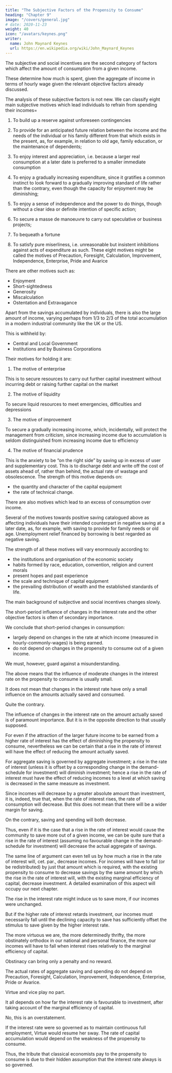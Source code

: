 ```yaml
---
title: "The Subjective Factors of the Propensity to Consume"
heading: "Chapter 9"
image: "/covers/general.jpg"
# date: 2020-11-23
weight: 40
icon: "/avatars/keynes.png"
writer:
  name: John Maynard Keynes
  url: https://en.wikipedia.org/wiki/John_Maynard_Keynes
---
```



The subjective and social incentives are the second category of factors which affect the amount of consumption from a given income. 

These determine how much is spent, given the aggregate of income in terms of <!-- wage-units --> hourly wage given the relevant objective factors already discussed. 

The analysis of these subjective factors is not new. We can <!--  raises no point of novelty, it may be sufficient if we give a catalogue of the more important, without enlarging on them at any length. There are, in general, --> classify eight main subjective motives which lead individuals to refrain from spending their incomes= 

1. To build up a reserve against unforeseen contingencies

2. To provide for an anticipated future relation between the income and the needs of the individual or his family different from that which exists in the present, as, for example, in relation to old age, family education, or the maintenance of dependents; 

3. To enjoy interest and appreciation, i.e. because a larger real consumption at a later date is preferred to a smaller immediate consumption

4. To enjoy a gradually increasing expenditure, since it gratifies a common instinct to look forward to a gradually improving standard of life rather than the contrary, even though the capacity for enjoyment may be diminishing; 

5. To enjoy a sense of independence and the power to do things, though without a clear idea or definite intention of specific action;

6. To secure a masse de manoeuvre to carry out speculative or business projects; 

7. To bequeath a fortune

8. To satisfy pure miserliness, i.e. unreasonable but insistent inhibitions against acts of expenditure as such. These eight motives might be called the motives of Precaution, Foresight, Calculation, Improvement, Independence, Enterprise, Pride and Avarice

There are other motives such as:
- Enjoyment
- Short-sightedness
- Generosity
- Miscalculation
- Ostentation and Extravagance

Apart from the savings accumulated by individuals, there is also the large amount of income, varying perhaps from 1/3 to 2/3 of the total accumulation in a modern industrial community like the UK or the US. 

This is withheld by:
- Central and Local Government
- Institutions and by Business Corporations

Their motives for holding it are: <!--  — for motives largely analogous to, but not identical with, those actuating individuals, and mainly the four following: -->

1. The motive of enterprise

This is to secure resources to carry out further capital investment without incurring debt or raising further capital on the market

2. The motive of liquidity

To secure liquid resources to meet emergencies, difficulties and depressions

3. The motive of improvement

To secure a gradually increasing income, which, incidentally, will protect the management from criticism, since increasing income due to accumulation is seldom distinguished from increasing income due to efficiency

4. The motive of financial prudence 

This is the anxiety to be “on the right side” by saving up in excess of user and supplementary cost. This is to discharge debt and write off the cost of assets ahead of, rather than behind, the actual rate of wastage and obsolescence. The strength of this motive depends on:
- the quantity and character of the capital equipment
- the rate of technical change. 

<!-- Corresponding to these motives which favour the withholding of a part of income from consumption,  -->

There are also motives which lead to an excess of consumption over income. 

Several of the motives towards positive saving catalogued above as affecting individuals have their intended counterpart in negative saving at a later date, as, for example, with saving to provide for family needs or old age. Unemployment relief financed by borrowing is best regarded as negative saving. 

The strength of all these motives will vary enormously according to:
- the institutions and organisation of the economic society 
- habits formed by race, education, convention, religion and current morals
- present hopes and past experience
- the scale and technique of capital equipment
- the prevailing distribution of wealth and the established standards of life. 

<!-- In the argument of this book, however, we shall not concern ourselves, except in occasional digressions, with the results of far-reaching social changes or with the slow effects of secular progress. We shall, that is to say, take as given the main background of subjective motives to saving and to consumption respectively. In so far as the distribution of wealth is determined by the more or less permanent social structure of the community, this also can be reckoned a factor, subject only to slow change and over a long period, which we can take as given in our present context.  -->

<!-- II  -->

The main background of subjective and social incentives changes slowly. 

The short-period influence of changes in the interest rate and the other objective factors is often of secondary importance.

We conclude that short-period changes in consumption:
- largely depend on changes in the rate at which income (measured in hourly-commonly-wages) is being earned. 
- do not depend on changes in the propensity to consume out of a given income. 

We must, however, guard against a misunderstanding. 

The above means that the influence of moderate changes in the interest rate on the propensity to consume is usually small. 

It does not mean that changes in the interest rate have only a small influence on the amounts actually saved and consumed. 

Quite the contrary. 

The influence of changes in the interest rate on the amount actually saved is of paramount importance. But it is in the opposite direction to that usually supposed. 

For even if the attraction of the larger future income to be earned from a higher rate of interest has the effect of diminishing the propensity to consume, nevertheless we can be certain that a rise in the rate of interest will have the effect of reducing the amount actually saved. 

For aggregate saving is governed by aggregate investment; a rise in the rate of interest (unless it is offset by a corresponding change in the demand-schedule for investment) will diminish investment; hence a rise in the rate of interest must have the effect of reducing incomes to a level at which saving is decreased in the same measure as investment. 

Since incomes will decrease by a greater absolute amount than investment, it is, indeed, true that, when the rate of interest rises, the rate of consumption will decrease. But this does not mean that there will be a wider margin for saving. 

On the contrary, saving and spending will both decrease. 

Thus, even if it is the case that a rise in the rate of interest would cause the community to save more out of a given income, we can be quite sure that a rise in the rate of interest (assuming no favourable change in the demand-schedule for investment) will decrease the actual aggregate of savings. 

The same line of argument can even tell us by how much a rise in the rate of interest will, cet. par., decrease incomes. For incomes will have to fall (or be redistributed) by just that amount which is required, with the existing propensity to consume to decrease savings by the same amount by which the rise in the rate of interest will, with the existing marginal efficiency of capital, decrease investment. A detailed examination of this aspect will occupy our next chapter. 

The rise in the interest rate might induce us to save more, if our incomes were unchanged. 

But if the higher rate of interest retards investment, our incomes must necessarily fall until the declining capacity to save has sufficiently offset the stimulus to save given by the higher interest rate. 

The more virtuous we are, the more determinedly thrifty, the more obstinately orthodox in our national and personal finance, the more our incomes will have to fall when interest rises relatively to the marginal efficiency of capital.

Obstinacy can bring only a penalty and no reward. 

The actual rates of aggregate saving and spending do not depend on Precaution, Foresight, Calculation, Improvement, Independence, Enterprise, Pride or Avarice. 

Virtue and vice play no part.

It all depends on how far the interest rate is favourable to investment, after taking account of the marginal efficiency of capital. 

No, this is an overstatement. 

If the interest rate were so governed as to maintain continuous full employment, Virtue would resume her sway. The rate of capital accumulation would depend on the weakness of the propensity to consume. 

Thus, the tribute that classical economists pay to the propensity to consume is due to their hidden assumption that the interest rate always is so governed.
